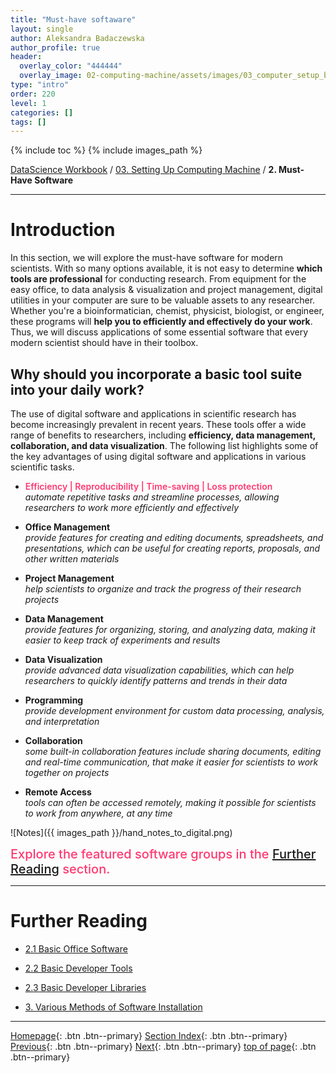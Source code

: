 ```yaml
---
title: "Must-have softaware"
layout: single
author: Aleksandra Badaczewska
author_profile: true
header:
  overlay_color: "444444"
  overlay_image: 02-computing-machine/assets/images/03_computer_setup_banner.png
type: "intro"
order: 220
level: 1
categories: []
tags: []
---
```


{% include toc %}
{% include images_path %}

[DataScience Workbook](https://datascience.101workbook.org/) / [03. Setting Up Computing Machine](00-SetUpComputingMachine-LandingPage.md) / **2. Must-Have Software**

---


# Introduction

In this section, we will explore the must-have software for modern scientists. With so many options available, it is not easy to determine **which tools are professional** for conducting research. From equipment for the easy office, to data analysis & visualization and project management, digital utilities in your computer are sure to be valuable assets to any researcher. Whether you're a bioinformatician, chemist, physicist, biologist, or engineer, these programs will **help you to efficiently and effectively do your work**. Thus, we will discuss applications of some essential software that every modern scientist should have in their toolbox.


## Why should you incorporate a basic tool suite into your daily work?

The use of digital software and applications in scientific research has become increasingly prevalent in recent years. These tools offer a wide range of benefits to researchers, including **efficiency, data management, collaboration, and data visualization**. The following list highlights some of the key advantages of using digital software and applications in various scientific tasks.

* <span style="color: #ff3870;font-weight: 600;">Efficiency | Reproducibility | Time-saving | Loss protection</span> <br>*automate repetitive tasks and streamline processes, allowing researchers to work more efficiently and effectively*

* **Office Management** <br>*provide features for creating and editing documents, spreadsheets, and presentations, which can be useful for creating reports, proposals, and other written materials*

* **Project Management** <br>*help scientists to organize and track the progress of their research projects*

* **Data Management** <br>*provide features for organizing, storing, and analyzing data, making it easier to keep track of experiments and results*

* **Data Visualization** <br>*provide advanced data visualization capabilities, which can help researchers to quickly identify patterns and trends in their data*

* **Programming** <br>*provide development environment for custom data processing, analysis, and interpretation*

* **Collaboration** <br>*some built-in collaboration features include sharing documents, editing and real-time communication, that make it easier for scientists to work together on projects*

* **Remote Access** <br>*tools can often be accessed remotely, making it possible for scientists to work from anywhere, at any time*

![Notes]({{ images_path }}/hand_notes_to_digital.png)

<span style="color: #ff3870; font-weight: 500; font-size: 20;">Explore the featured software groups in the [Further Reading](#further-reading) section.</span>


___
# Further Reading
* [2.1 Basic Office Software](02A-basic-office-software.md)
* [2.2 Basic Developer Tools](02B-basic-developer-tools.md)
* [2.3 Basic Developer Libraries](02C-basic-developer-libraries.md)

* [3. Various Methods of Software Installation](03-various-methods-of-software-installation.md)

___

[Homepage](../index.md){: .btn  .btn--primary}
[Section Index](00-SetUpComputingMachine-LandingPage.md){: .btn  .btn--primary}
[Previous](01B-linux-installation.md){: .btn  .btn--primary}
[Next](02A-basic-office-software.md){: .btn  .btn--primary}
[top of page](#introduction){: .btn  .btn--primary}
